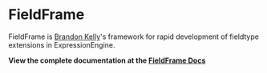 
FieldFrame
======================================================================

FieldFrame is [Brandon Kelly](http://brandon-kelly.com)'s framework
for rapid development of fieldtype extensions in ExpressionEngine.

**View the complete documentation at the
[FieldFrame Docs](http://brandon-kelly.com/fieldframe/docs)**
